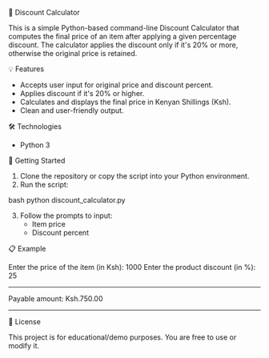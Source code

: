 🧮 Discount Calculator

This is a simple Python-based command-line Discount Calculator that computes the final price of an item after applying a given percentage discount.
The calculator applies the discount only if it's 20% or more, otherwise the original price is retained.

💡 Features

- Accepts user input for original price and discount percent.
- Applies discount if it's 20% or higher.
- Calculates and displays the final price in Kenyan Shillings (Ksh).
- Clean and user-friendly output.

🛠 Technologies

- Python 3

🚀 Getting Started

1. Clone the repository or copy the script into your Python environment.
2. Run the script:

bash
python discount_calculator.py

3. Follow the prompts to input:
   - Item price
   - Discount percent

📋 Example

Enter the price of the item (in Ksh): 1000
Enter the product discount (in %): 25

---

Payable amount: Ksh.750.00

---

📄 License

This project is for educational/demo purposes. You are free to use or modify it.
